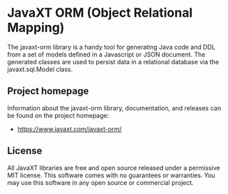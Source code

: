 # JavaXT ORM (Object Relational Mapping)
The javaxt-orm library is a handy tool for generating Java code and DDL from a set of models defined in a Javascript or JSON document. The generated classes are used to persist data in a relational database via the javaxt.sql.Model class. 

## Project homepage
Information about the javaxt-orm library, documentation, and releases can be found on the project homepage:
 - <a href="https://www.javaxt.com/javaxt-orm/">https://www.javaxt.com/javaxt-orm/</a>

## License
All JavaXT libraries are free and open source released under a permissive MIT license. This software comes with no guarantees or warranties. You may use this software in any open source or commercial project. 
